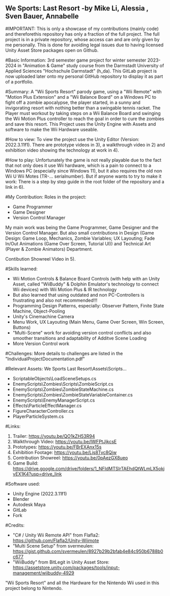 We Sports: Last Resort
-by Mike Li, Alessia , Sven Bauer, Annabelle
-----------------------------
#IMPORTANT: 
This is only a showcase of my contributions (mainly code) and thereforethis repository has only a fraction of the full project. 
The full project is in a private repository, whose access can and are only given by me personally. This is done for 
avoiding legal issues due to having licensed Unity Asset Store packages open on Github.


#Basic Information:
3rd semester game project for winter semester 2023-2024 in "Animation & Game" study course from the Darmstadt University of Applied Sciences 
"Hochschule Darmstadt" (h_da).
This GitLab project is now uploaded later onto my personal GitHub repository to display it as part of a portfolio.


#Summary:
A "Wii Sports Resort" parody game, using a "Wii Remote" with "Motion Plus Extension" and a "Wii Balance Board" on a Windows PC 
to fight off a zombie apocalypse, the player started, in a sunny and invigorating resort with nothing better than a swingable tennis racket. 
The Player must workout by taking steps on a Wii Balance Board and swinging the Wii Motion Plus controller to reach the goal in order 
to cure the zombies and save this resort. This Project uses the Unity Engine with Assets and software to make the Wii Hardware useable.


#How to view:
To view the project use the Unity Editor (Version: 2022.3.11f1).
There are prototype videos in 3), a walkthrough video in 2) and exhibition video showing the technology at work in 4).


#How to play:
Unfortunately the game is not really playable due to the fact that not only does it use Wii hardware, which is a pain to connect to
a Windows PC (especially since Windows 11), but it also requires the old non Wii U Wii Motes (TR-... serialnumber). But if anyone wants
to try to make it work: There is a step by step guide in the root folder of the repository and a link in 6).
  

#My Contribution:
Roles in the project:
- Game Programmer
- Game Designer
- Version Control Manager

My main work was being the Game Programmer, Game Designer and the Version Control Manager. But also small contributions 
in Design (Game Design: Game Loop, Mechanics, Zombie Variables; UX Layouting; Fade In/Out Animations (Game Over Screen, Tutorial UI))
and Technical Art (Player & Zombie Animators) Department. 

Contibution Showreel Video in 5).


#Skills learned:
- Wii Motion Controls & Balance Board Controls (with help with an Unity Asset, called "WiiBuddy" 
			& Dolphin Emulator's technology to connect Wii devices) with Wii Motion Plus & IR technology
- But also learned that using outdated and non PC-Controllers is frustrating and also not recommended!!!
- Programming Design Patterns, especially: Observer Pattern, Finite State Machine, Object-Pooling
- Unity's Cinemachine Camera
- Menu Work, UX Layouting (Main Menu, Game Over Screen, Win Screen, Buttons)
- "Multi-Scene" work for avoiding version control conflicts and also smoother transitions and adaptability of Additve Scene Loading
- More Version Control work


#Challenges:
More details to challenges are listed in the "IndividualProjectDocumentation.pdf"


#Relevant Assets:
We Sports Last Resort\Assets\Scripts\...
- ScriptableObjects\LoadSceneSetups.cs
- EnemyScripts\Zombies\Scripts\ZombieScript.cs
- EnemyScripts\Zombies\ZombieStateMachine.cs
- EnemyScripts\Zombies\ZombieStateVariableContainer.cs
- EnemyScripts\EnemyManagerScript.cs
- Effects\ParticleEffectManager.cs
- FigureCharacterController.cs
- PlayerParticleSystem.cs


#Links:
1) Trailer: 			https://youtu.be/QO1kZH53R94
2) Walkthrough Video:	https://youtu.be/IWFPtJjkcsE
3) Prototypes: 		https://youtu.be/FBrEXAnx15s
4) Exhibition Footage: 	https://youtu.be/Ljs8Tyc8Qiw
5) Contribution Showreel: 	https://youtu.be/0pAezGX8ueo
6) Game Build: 		https://drive.google.com/drive/folders/1_NFIdMTSlrTAEhdQtWLmLX5okjvEX1K4?usp=drive_link


#Software used:
- Unity Engine (2022.3.11f1)
- Blender
- Autodesk Maya
- GitLab
- Fork


#Credits:
- "C# / Unity Wii Remote API" from Flafla2: 	https://github.com/Flafla2/Unity-Wiimote
- "Multi Scene Setup" from svermeulen: 		https://gist.github.com/svermeulen/8927b29b2bfab4e84c950b6788b0c677
- "WiiBuddy" from BitLegit in Unity Asset Store: 	https://assetstore.unity.com/packages/tools/input-management/wiibuddy-4929

"Wii Sports Resort" and all the Hardware for the Nintendo Wii used in this project belong to Nintendo.

